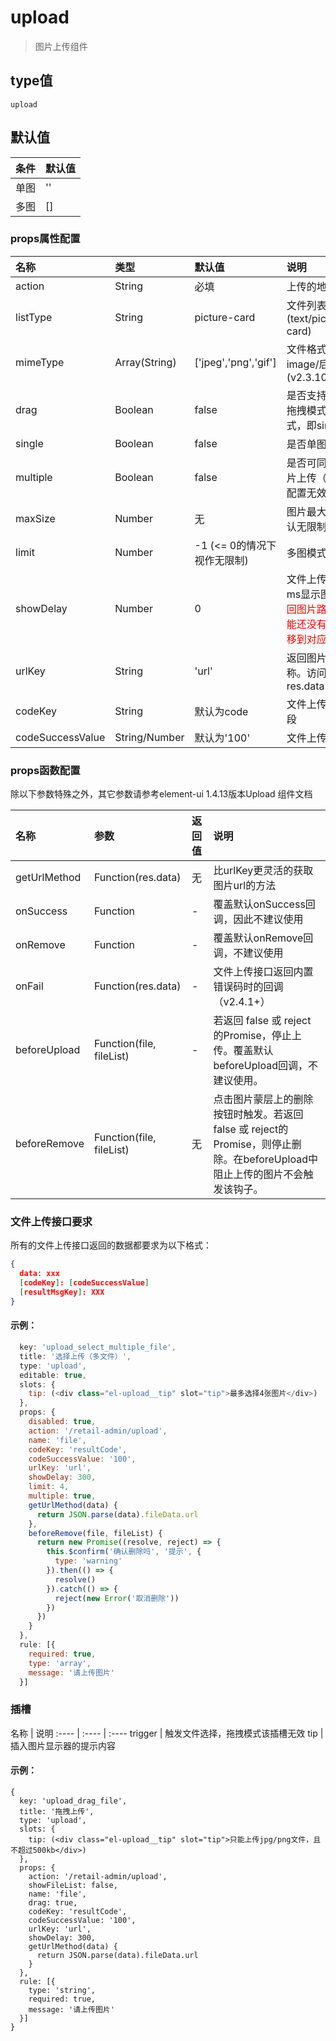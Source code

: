 # upload
> 图片上传组件 

## type值
`upload`

## 默认值
条件  | 默认值
:---- | :----
单图 | ''
多图 | []

### props属性配置
名称  | 类型 | 默认值 | 说明
:---- | :---- | :---- | :----
action | String | 必填 | 上传的地址
listType | String | picture-card | 文件列表展示的类型(text/picture/picture-card)
mimeType | Array(String) | ['jpeg','png','gif'] | 文件格式，MIME值image/后面那部分(v2.3.10+)
drag | Boolean | false | 是否支持拖拽上传，可拖拽模式下为单图模式，即single为true
single | Boolean | false | 是否单图模式
multiple | Boolean | false | 是否可同时选择多张图片上传（单图模式下该配置无效）
maxSize | Number | 无 | 图片最大尺寸限制，默认无限制
limit | Number | -1 (<= 0的情况下视作无限制) | 多图模式图片数限制
showDelay | Number | 0 | 文件上传成功后多少ms显示图片<font color=red>（接口返回图片路径时，资源可能还没有从缓存目录转移到对应路径）</font>
urlKey | String | 'url' | 返回图片url的字段名称。访问路径为res.data[urlKey]
codeKey | String | 默认为code | 文件上传接口状态码字段
codeSuccessValue | String/Number | 默认为'100' | 文件上传成功状态值

### props函数配置
除以下参数特殊之外，其它参数请参考element-ui 1.4.13版本Upload 组件文档

名称  | 参数 | 返回值 | 说明
:---- | :---- | :---- | :----
getUrlMethod | Function(res.data) | 无 | 比urlKey更灵活的获取图片url的方法
onSuccess | Function | - | 覆盖默认onSuccess回调，因此不建议使用
onRemove | Function | -  | 覆盖默认onRemove回调，不建议使用
onFail | Function(res.data) | -  | 文件上传接口返回内置错误码时的回调（v2.4.1+）
beforeUpload | Function(file, fileList) | - |  若返回 false 或 reject的Promise，停止上传。覆盖默认beforeUpload回调，不建议使用。
beforeRemove | Function(file, fileList) | 无 | 点击图片蒙层上的删除按钮时触发。若返回 false 或 reject的Promise，则停止删除。在beforeUpload中阻止上传的图片不会触发该钩子。

### 文件上传接口要求

所有的文件上传接口返回的数据都要求为以下格式：

```json
{
  data: xxx
  [codeKey]: [codeSuccessValue]
  [resultMsgKey]: XXX
}
```

#### 示例：
```javascript
  key: 'upload_select_multiple_file',
  title: '选择上传（多文件）',
  type: 'upload',
  editable: true,
  slots: {
    tip: (<div class="el-upload__tip" slot="tip">最多选择4张图片</div>)
  },
  props: {
    disabled: true,
    action: '/retail-admin/upload',
    name: 'file',
    codeKey: 'resultCode',
    codeSuccessValue: '100',
    urlKey: 'url',
    showDelay: 300,
    limit: 4,
    multiple: true,
    getUrlMethod(data) {
      return JSON.parse(data).fileData.url
    },
    beforeRemove(file, fileList) {
      return new Promise((resolve, reject) => {
        this.$confirm('确认删除吗', '提示', {
          type: 'warning'
        }).then(() => {
          resolve()
        }).catch(() => {
          reject(new Error('取消删除'))
        })
      })
    }
  },
  rule: [{
    required: true,
    type: 'array',
    message: '请上传图片'
  }]
```

### 插槽

名称  | 说明
:---- | :---- | :----
trigger | 触发文件选择，拖拽模式该插槽无效
tip | 插入图片显示器的提示内容

#### 示例：
```
{
  key: 'upload_drag_file',
  title: '拖拽上传',
  type: 'upload',
  slots: {
    tip: (<div class="el-upload__tip" slot="tip">只能上传jpg/png文件，且不超过500kb</div>)
  },
  props: {
    action: '/retail-admin/upload',
    showFileList: false,
    name: 'file',
    drag: true,
    codeKey: 'resultCode',
    codeSuccessValue: '100',
    urlKey: 'url',
    showDelay: 300,
    getUrlMethod(data) {
      return JSON.parse(data).fileData.url
    }
  },
  rule: [{
    type: 'string',
    required: true,
    message: '请上传图片'
  }]
}
```